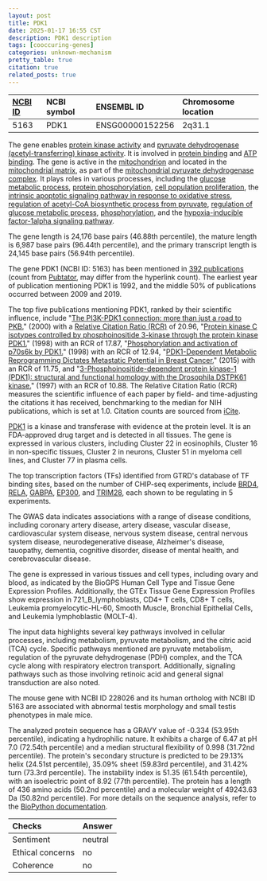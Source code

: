 ```yaml
---
layout: post
title: PDK1
date: 2025-01-17 16:55 CST
description: PDK1 description
tags: [cooccuring-genes]
categories: unknown-mechanism
pretty_table: true
citation: true
related_posts: true
---
```




| [NCBI ID](https://www.ncbi.nlm.nih.gov/gene/5163) | NCBI symbol | ENSEMBL ID | Chromosome location |
| :-------- | :------- | :-------- | :------- |
| 5163  | PDK1 | ENSG00000152256 | 2q31.1 |



The gene enables [protein kinase activity](https://amigo.geneontology.org/amigo/term/GO:0004672) and [pyruvate dehydrogenase (acetyl-transferring) kinase activity](https://amigo.geneontology.org/amigo/term/GO:0004740). It is involved in [protein binding](https://amigo.geneontology.org/amigo/term/GO:0005515) and [ATP binding](https://amigo.geneontology.org/amigo/term/GO:0005524). The gene is active in the [mitochondrion](https://amigo.geneontology.org/amigo/term/GO:0005739) and located in the [mitochondrial matrix](https://amigo.geneontology.org/amigo/term/GO:0005759), as part of the [mitochondrial pyruvate dehydrogenase complex](https://amigo.geneontology.org/amigo/term/GO:0005967). It plays roles in various processes, including the [glucose metabolic process](https://amigo.geneontology.org/amigo/term/GO:0006006), [protein phosphorylation](https://amigo.geneontology.org/amigo/term/GO:0006468), [cell population proliferation](https://amigo.geneontology.org/amigo/term/GO:0008283), the [intrinsic apoptotic signaling pathway in response to oxidative stress](https://amigo.geneontology.org/amigo/term/GO:0008631), [regulation of acetyl-CoA biosynthetic process from pyruvate](https://amigo.geneontology.org/amigo/term/GO:0010510), [regulation of glucose metabolic process](https://amigo.geneontology.org/amigo/term/GO:0010906), [phosphorylation](https://amigo.geneontology.org/amigo/term/GO:0016310), and the [hypoxia-inducible factor-1alpha signaling pathway](https://amigo.geneontology.org/amigo/term/GO:0097411).


The gene length is 24,176 base pairs (46.88th percentile), the mature length is 6,987 base pairs (96.44th percentile), and the primary transcript length is 24,145 base pairs (56.94th percentile).


The gene PDK1 (NCBI ID: 5163) has been mentioned in [392 publications](https://pubmed.ncbi.nlm.nih.gov/?term=%22PDK1%22) (count from [Pubtator](https://academic.oup.com/nar/article/47/W1/W587/5494727), may differ from the hyperlink count). The earliest year of publication mentioning PDK1 is 1992, and the middle 50% of publications occurred between 2009 and 2019.


The top five publications mentioning PDK1, ranked by their scientific influence, include "[The PI3K-PDK1 connection: more than just a road to PKB.](https://pubmed.ncbi.nlm.nih.gov/10698680)" (2000) with a [Relative Citation Ratio (RCR)](https://journals.plos.org/plosbiology/article?id=10.1371/journal.pbio.1002541) of 20.96, "[Protein kinase C isotypes controlled by phosphoinositide 3-kinase through the protein kinase PDK1.](https://pubmed.ncbi.nlm.nih.gov/9748166)" (1998) with an RCR of 17.87, "[Phosphorylation and activation of p70s6k by PDK1.](https://pubmed.ncbi.nlm.nih.gov/9445476)" (1998) with an RCR of 12.94, "[PDK1-Dependent Metabolic Reprogramming Dictates Metastatic Potential in Breast Cancer.](https://pubmed.ncbi.nlm.nih.gov/26365179)" (2015) with an RCR of 11.75, and "[3-Phosphoinositide-dependent protein kinase-1 (PDK1): structural and functional homology with the Drosophila DSTPK61 kinase.](https://pubmed.ncbi.nlm.nih.gov/9368760)" (1997) with an RCR of 10.88. The Relative Citation Ratio (RCR) measures the scientific influence of each paper by field- and time-adjusting the citations it has received, benchmarking to the median for NIH publications, which is set at 1.0. Citation counts are sourced from [iCite](https://icite.od.nih.gov).


[PDK1](https://www.proteinatlas.org/ENSG00000152256-PDK1) is a kinase and transferase with evidence at the protein level. It is an FDA-approved drug target and is detected in all tissues. The gene is expressed in various clusters, including Cluster 22 in eosinophils, Cluster 16 in non-specific tissues, Cluster 2 in neurons, Cluster 51 in myeloma cell lines, and Cluster 77 in plasma cells.


The top transcription factors (TFs) identified from GTRD's database of TF binding sites, based on the number of CHIP-seq experiments, include [BRD4](https://www.ncbi.nlm.nih.gov/gene/23476), [RELA](https://www.ncbi.nlm.nih.gov/gene/5970), [GABPA](https://www.ncbi.nlm.nih.gov/gene/2551), [EP300](https://www.ncbi.nlm.nih.gov/gene/2033), and [TRIM28](https://www.ncbi.nlm.nih.gov/gene/10155), each shown to be regulating in 5 experiments.



The GWAS data indicates associations with a range of disease conditions, including coronary artery disease, artery disease, vascular disease, cardiovascular system disease, nervous system disease, central nervous system disease, neurodegenerative disease, Alzheimer's disease, tauopathy, dementia, cognitive disorder, disease of mental health, and cerebrovascular disease.



The gene is expressed in various tissues and cell types, including ovary and blood, as indicated by the BioGPS Human Cell Type and Tissue Gene Expression Profiles. Additionally, the GTEx Tissue Gene Expression Profiles show expression in 721_B_lymphoblasts, CD4+ T cells, CD8+ T cells, Leukemia promyelocytic-HL-60, Smooth Muscle, Bronchial Epithelial Cells, and Leukemia lymphoblastic (MOLT-4).


The input data highlights several key pathways involved in cellular processes, including metabolism, pyruvate metabolism, and the citric acid (TCA) cycle. Specific pathways mentioned are pyruvate metabolism, regulation of the pyruvate dehydrogenase (PDH) complex, and the TCA cycle along with respiratory electron transport. Additionally, signaling pathways such as those involving retinoic acid and general signal transduction are also noted.


The mouse gene with NCBI ID 228026 and its human ortholog with NCBI ID 5163 are associated with abnormal testis morphology and small testis phenotypes in male mice.


The analyzed protein sequence has a GRAVY value of -0.334 (53.95th percentile), indicating a hydrophilic nature. It exhibits a charge of 6.47 at pH 7.0 (72.54th percentile) and a median structural flexibility of 0.998 (31.72nd percentile). The protein's secondary structure is predicted to be 29.13% helix (24.51st percentile), 35.09% sheet (59.83rd percentile), and 31.42% turn (73.3rd percentile). The instability index is 51.35 (61.54th percentile), with an isoelectric point of 8.92 (77th percentile). The protein has a length of 436 amino acids (50.2nd percentile) and a molecular weight of 49243.63 Da (50.82nd percentile). For more details on the sequence analysis, refer to the [BioPython documentation](https://biopython.org/docs/1.75/api/Bio.SeqUtils.ProtParam.html).





| Checks    | Answer |
| :-------- | :------- |
| Sentiment  | neutral   |
| Ethical concerns | no     |
| Coherence    | no    |